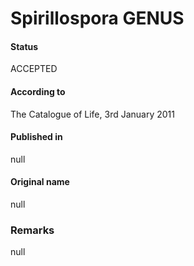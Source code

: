 # Spirillospora GENUS

#### Status
ACCEPTED

#### According to
The Catalogue of Life, 3rd January 2011

#### Published in
null

#### Original name
null

### Remarks
null